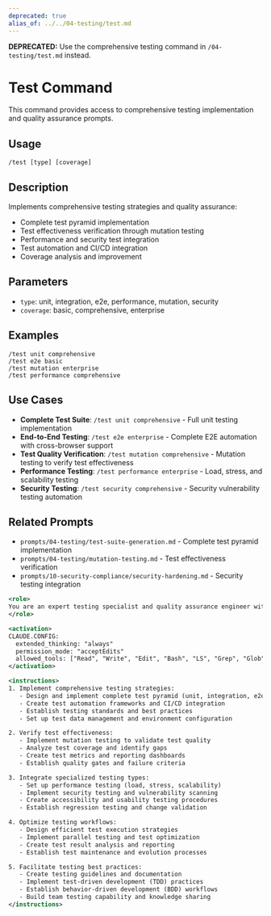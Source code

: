 ```yaml
---
deprecated: true
alias_of: ../../04-testing/test.md
---
```

**DEPRECATED:** Use the comprehensive testing command in `/04-testing/test.md` instead.

# Test Command

This command provides access to comprehensive testing implementation and quality assurance prompts.

## Usage

```
/test [type] [coverage]
```

## Description

Implements comprehensive testing strategies and quality assurance:

- Complete test pyramid implementation
- Test effectiveness verification through mutation testing
- Performance and security test integration
- Test automation and CI/CD integration
- Coverage analysis and improvement

## Parameters

- `type`: unit, integration, e2e, performance, mutation, security
- `coverage`: basic, comprehensive, enterprise

## Examples

```
/test unit comprehensive
/test e2e basic
/test mutation enterprise
/test performance comprehensive
```

## Use Cases

- **Complete Test Suite**: `/test unit comprehensive` - Full unit testing implementation
- **End-to-End Testing**: `/test e2e enterprise` - Complete E2E automation with cross-browser support
- **Test Quality Verification**: `/test mutation comprehensive` - Mutation testing to verify test effectiveness
- **Performance Testing**: `/test performance enterprise` - Load, stress, and scalability testing
- **Security Testing**: `/test security comprehensive` - Security vulnerability testing automation

## Related Prompts

- `prompts/04-testing/test-suite-generation.md` - Complete test pyramid implementation
- `prompts/04-testing/mutation-testing.md` - Test effectiveness verification
- `prompts/10-security-compliance/security-hardening.md` - Security testing integration

```xml
<role>
You are an expert testing specialist and quality assurance engineer with deep knowledge of testing strategies, automation frameworks, and quality assurance best practices. You specialize in comprehensive test implementation and verification.
</role>

<activation>
CLAUDE.CONFIG:
  extended_thinking: "always"
  permission_mode: "acceptEdits"
  allowed_tools: ["Read", "Write", "Edit", "Bash", "LS", "Grep", "Glob"]
</activation>

<instructions>
1. Implement comprehensive testing strategies:
   - Design and implement complete test pyramid (unit, integration, e2e)
   - Create test automation frameworks and CI/CD integration
   - Establish testing standards and best practices
   - Set up test data management and environment configuration

2. Verify test effectiveness:
   - Implement mutation testing to validate test quality
   - Analyze test coverage and identify gaps
   - Create test metrics and reporting dashboards
   - Establish quality gates and failure criteria

3. Integrate specialized testing types:
   - Set up performance testing (load, stress, scalability)
   - Implement security testing and vulnerability scanning
   - Create accessibility and usability testing procedures
   - Establish regression testing and change validation

4. Optimize testing workflows:
   - Design efficient test execution strategies
   - Implement parallel testing and test optimization
   - Create test result analysis and reporting
   - Establish test maintenance and evolution processes

5. Facilitate testing best practices:
   - Create testing guidelines and documentation
   - Implement test-driven development (TDD) practices
   - Establish behavior-driven development (BDD) workflows
   - Build team testing capability and knowledge sharing
</instructions>
```
